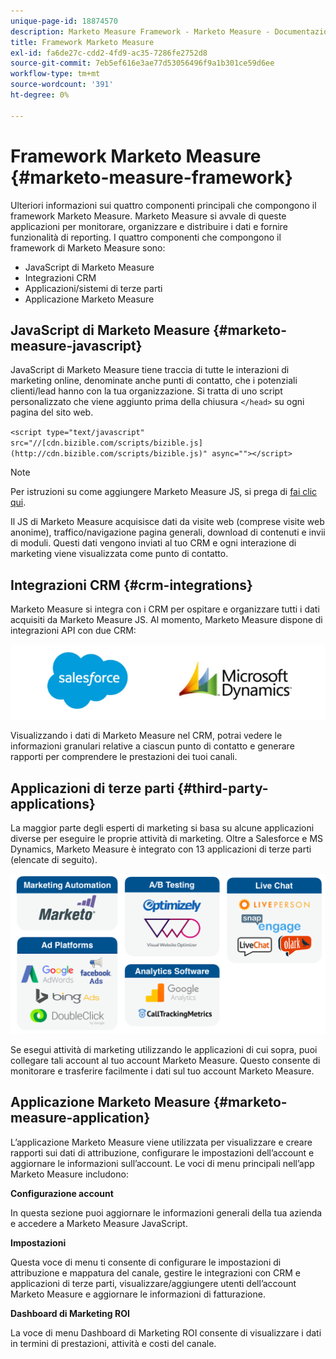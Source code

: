 ```yaml
---
unique-page-id: 18874570
description: Marketo Measure Framework - Marketo Measure - Documentazione del prodotto
title: Framework Marketo Measure
exl-id: fa6de27c-cdd2-4fd9-ac35-7286fe2752d8
source-git-commit: 7eb5ef616e3ae77d53056496f9a1b301ce59d6ee
workflow-type: tm+mt
source-wordcount: '391'
ht-degree: 0%

---
```


# Framework Marketo Measure {#marketo-measure-framework}

Ulteriori informazioni sui quattro componenti principali che compongono il framework Marketo Measure. Marketo Measure si avvale di queste applicazioni per monitorare, organizzare e distribuire i dati e fornire funzionalità di reporting. I quattro componenti che compongono il framework di Marketo Measure sono:

* JavaScript di Marketo Measure
* Integrazioni CRM
* Applicazioni/sistemi di terze parti
* Applicazione Marketo Measure

## JavaScript di Marketo Measure {#marketo-measure-javascript}

JavaScript di Marketo Measure tiene traccia di tutte le interazioni di marketing online, denominate anche punti di contatto, che i potenziali clienti/lead hanno con la tua organizzazione. Si tratta di uno script personalizzato che viene aggiunto prima della chiusura `</head>` su ogni pagina del sito web.

`<script type="text/javascript" src="//[cdn.bizible.com/scripts/bizible.js](http://cdn.bizible.com/scripts/bizible.js)" async=""></script>`

>[!NOTE]
>
>Per istruzioni su come aggiungere Marketo Measure JS, si prega di [fai clic qui](/help/marketo-measure-tracking/setting-up-tracking/adding-marketo-measure-script.md).

Il JS di Marketo Measure acquisisce dati da visite web (comprese visite web anonime), traffico/navigazione pagina generali, download di contenuti e invii di moduli. Questi dati vengono inviati al tuo CRM e ogni interazione di marketing viene visualizzata come punto di contatto.

## Integrazioni CRM {#crm-integrations}

Marketo Measure si integra con i CRM per ospitare e organizzare tutti i dati acquisiti da Marketo Measure JS. Al momento, Marketo Measure dispone di integrazioni API con due CRM:

![](assets/1-2.png)

Visualizzando i dati di Marketo Measure nel CRM, potrai vedere le informazioni granulari relative a ciascun punto di contatto e generare rapporti per comprendere le prestazioni dei tuoi canali.

## Applicazioni di terze parti {#third-party-applications}

La maggior parte degli esperti di marketing si basa su alcune applicazioni diverse per eseguire le proprie attività di marketing. Oltre a Salesforce e MS Dynamics, Marketo Measure è integrato con 13 applicazioni di terze parti (elencate di seguito).

![](assets/2-1.png)

Se esegui attività di marketing utilizzando le applicazioni di cui sopra, puoi collegare tali account al tuo account Marketo Measure. Questo consente di monitorare e trasferire facilmente i dati sul tuo account Marketo Measure.

## Applicazione Marketo Measure {#marketo-measure-application}

L’applicazione Marketo Measure viene utilizzata per visualizzare e creare rapporti sui dati di attribuzione, configurare le impostazioni dell’account e aggiornare le informazioni sull’account. Le voci di menu principali nell’app Marketo Measure includono:

**Configurazione account**

In questa sezione puoi aggiornare le informazioni generali della tua azienda e accedere a Marketo Measure JavaScript.

**Impostazioni**

Questa voce di menu ti consente di configurare le impostazioni di attribuzione e mappatura del canale, gestire le integrazioni con CRM e applicazioni di terze parti, visualizzare/aggiungere utenti dell’account Marketo Measure e aggiornare le informazioni di fatturazione.

**Dashboard di Marketing ROI**

La voce di menu Dashboard di Marketing ROI consente di visualizzare i dati in termini di prestazioni, attività e costi del canale.
